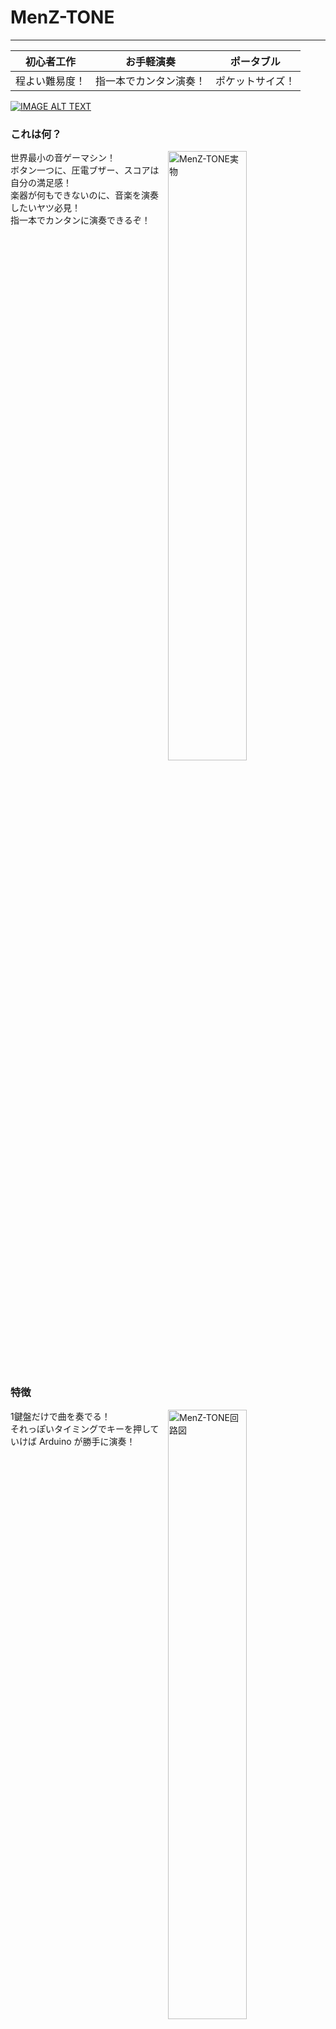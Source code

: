 # MenZ-TONE #
***

|初心者工作|お手軽演奏|ポータブル|
|:---:|:---:|:---:|
|程よい難易度！|指一本でカンタン演奏！|ポケットサイズ！|

[![IMAGE ALT TEXT](https://img.youtube.com/vi/ij7eNtTbqwg/0.jpg)](https://www.youtube.com/watch?v=ij7eNtTbqwg "Youtube video")

### これは何？ ###
<img src="https://raw.githubusercontent.com/The-MenZ/MenZ-TONE/master/photo/MenZ-TONE_real.jpg" width="50%" align="right" alt="MenZ-TONE実物">
世界最小の音ゲーマシン！<br>
ボタン一つに、圧電ブザー、スコアは自分の満足感！<br>
楽器が何もできないのに、音楽を演奏したいヤツ必見！<br>
指一本でカンタンに演奏できるぞ！<br>

<br clear="all">

### 特徴 ###
<img src="https://raw.githubusercontent.com/The-MenZ/MenZ-TONE/master/photo/MenZ-TONE_circuit.png" width="50%" align="right" alt="MenZ-TONE回路図">
1鍵盤だけで曲を奏でる！<br>
それっぽいタイミングでキーを押していけば Arduino が勝手に演奏！<br>

<br clear="all">

### 内容物 ###
<img src="https://raw.githubusercontent.com/The-MenZ/MenZ-TONE/master/photo/MenZ-TONE_contents.JPG" alt="MenZ-TONE内容物">
<br>

|名前|個数|備考|
|:---:|:---:|:---:|
|基板|1|MenZ-TONE専用|
|ATmega328P|1|MenZ-TONE書き込み済み|
|水晶発振子|1|16MHz|
|セラミックコンデンサ|2|22pF|
|セラミックコンデンサ|1|0.1uF|
|電解コンデンサ|1|47uF|
|抵抗|1|330Ω|
|抵抗|4|10kΩ|
|抵抗|8|7セグLEDによって抵抗値変更|
|タクトスイッチ(大)|1|演奏用|
|タクトスイッチ(小)|3|その他操作用|
|発光ダイオード|1|PIN13用|
|発光ダイオード|1|演奏スイッチ用|
|7セグメントLED|1|アノードコモン|
|圧電ブザー|1||

<br clear="all">

### 使用する工具 ###

<img src="https://raw.githubusercontent.com/The-MenZ/MenZ-TONE/master/photo/MenZ-TONE_tool.JPG" width="50%" align="right" alt="使用する工具">

（左から）

1. ハンダコテ
2. ハンダ

   はんだ付けには上2つが必須！熱が出るので、やけどに十分して工作しよう！

3. ニッパー

   はんだ付けしたあとの部品の足をこれで切り取ろう！

<br clear="all">

### 工作時の注意 ###

* 付属のマニュアルをよく読んで製作を行ってください
* 工作時は工具による怪我、やけど等に十分注意して行いましょう
* 保護者の方へ：お子様が製作を行う場合は、指導・監督や保護メガネ等の保護具等で安全を確保した上で製作をさせてください

<br clear="all">

### 曲リスト ###

|番号|曲名|難易度（多いほど難しい）|
|0|オチに使われる効果音|☆|
|1|チャルメラ|☆|
|2|きらきら星|☆☆|
|3|遠き山に日は落ちて|☆☆|
|4|赤い靴|☆☆|
|5|カエルの歌|☆☆|
|6|君が代|☆☆☆|
|7|通りゃんせ|☆☆☆☆|
|8|かごめかごめ|☆☆☆☆☆|
|9|Auld Lang Syne（蛍の光）|☆☆|

### 他の曲は無いの？ ###
<img src="https://raw.githubusercontent.com/The-MenZ/MenZ-TONE/master/photo/MenZ-TONE_kit.jpg" width="50%" align="right" alt="MenZ-TONE回路図">
MMLデータをMenZ-TONE用のデータにコンバートするツールを作りました<br>
http://www.the-menz.com/mml2tone.html <br>
 <br>
songs.hに自動演奏データや曲データが入っています<br>
これを書き換えてArduinoに書き込みましょう<br>
 <br>
MIDI -> MML -> TONE の流れでMIDIからTONEに自動演奏&曲データを流し込めます<br>
 <br>
MIDIからMMLに変換するには 3ML EDITOR 2 が便利です<br>
http://3ml.jp/

<br clear="all">

#### MIDIからMMLに変換する ####

1. 3ML EDITOR 2でMIDIファイルを開きます

   「ファイル」＞「標準MIDIファイルを入力」を選択して、ファイルを開きます

<img src="https://raw.githubusercontent.com/The-MenZ/MenZ-TONE/master/photo/MenZ-TONE_3mleditor.jpg" width="430px" align="left">
<img src="https://raw.githubusercontent.com/The-MenZ/MenZ-TONE/master/photo/MenZ-TONE_openmidi.jpg" width="430px">

2. 「インポート設定」の画面でOKをクリックします。

<img src="https://raw.githubusercontent.com/The-MenZ/MenZ-TONE/a3f341c478608d9ff0e374d6dd382beaa2d9c14f/photo/MenZ-TOME_midiconfig.jpg">

3. Tempoの部分にある数字をメモっておきます

   例では100となっています

<img src="https://raw.githubusercontent.com/The-MenZ/MenZ-TONE/master/photo/MenZ-TONE_tempo.jpg">

4. メロディ部分のスコアを開き、使いたい部分のメロディーを選択してコピーします

   例では3小節途中までを選択しました

<img src="https://raw.githubusercontent.com/The-MenZ/MenZ-TONE/master/photo/MenZ-TONE_score.jpg">

5. MMLを全て削除してコピーしたMMLを貼り付けた後、コメントや改行を削除し1行にして、先頭にテンポを追加します

   テンポは100なので、MMLの先頭にt100を書きます

   1行にしたものをこのあとの作業に使用しますので、コピーしておきます

<img src="https://raw.githubusercontent.com/The-MenZ/MenZ-TONE/master/photo/MenZ-TOME_addtempo.jpg">

<br clear="all">

#### MMLからMenZ-TONEの形式に変換する ####

1. 3ML EDITOR 2で仕込んだMMLを[MML2TONE](https://www.the-menz.com/mml2tone.html)のテキストボックスに入れてconvert!ボタンを押します

   以下の3つの情報がでてきますので、これをこのあとの作業に使います。

   1. テンポ
   2. 配列形式の楽譜
   3. 配列形式の音符の長さ

<img src="https://raw.githubusercontent.com/The-MenZ/MenZ-TONE/master/photo/MenZ-TONE_mml3tone.png">

<br clear="all">

#### 曲をプログラムに追加する ####

例では、song2.hの1曲目を変更します。

1. ヘッダファイルを開きます

2. 楽譜を置き換えます（左：変更前、右：変更後）

<img src="https://raw.githubusercontent.com/The-MenZ/MenZ-TONE/master/photo/MenZ-TONE_scorecode.png" align="left">
<img src="https://raw.githubusercontent.com/The-MenZ/MenZ-TONE/master/photo/MenZ-TONE_scorecode_change.png">

3. テンポを置き換えます（左：変更前、右：変更後）

<img src="https://raw.githubusercontent.com/The-MenZ/MenZ-TONE/eb2721cc86852d9137bde1473b83cffd58a12677/photo/MenZ-TONE_tempo.png" align="left">
<img src="https://raw.githubusercontent.com/The-MenZ/MenZ-TONE/eb2721cc86852d9137bde1473b83cffd58a12677/photo/MenZ-TONE_tempo_change.png">
<br>

4. 音符の長さを置き換えます（左：変更前、右：変更後）

<img src="https://raw.githubusercontent.com/The-MenZ/MenZ-TONE/master/photo/MenZ-TONE_length.png" align="left">
<img src="https://raw.githubusercontent.com/The-MenZ/MenZ-TONE/8e4a96d7174a7a30811a7478213c7fccfa547603/photo/MenZ-TONE_length_change.png">

<br clear="all">

#### プログラムを書き込み、曲を確認する ####

---

**この作業はArduinoやMenZ-TONEの故障につながる可能性があります**
<br>
**自己の責任において作業を行ってください**

---

1. ArduinoとMenZ-TONEからAVRを外す

   ソケットとAVRの間にマイナスドライバを差し込み、少し持ち上げます。<br>
   これをAVR両端で交互に行い、徐々にAVRを持ち上げソケットから外します。<br>
   ソケットからAVRを外すときは、足を曲げないように注意しながら外してください。<br>

<img src="https://raw.githubusercontent.com/The-MenZ/MenZ-TONE/master/photo/MenZ-TONE_remove1.JPG" width="20%" align="left">
<img src="https://raw.githubusercontent.com/The-MenZ/MenZ-TONE/master/photo/MenZ-TONE_remove2.JPG" width="20%" align="left">
<img src="https://raw.githubusercontent.com/The-MenZ/MenZ-TONE/master/photo/MenZ-TONE_remove3.JPG" width="20%">

2. MenZ-TONEから外したAVRをArudinoに取り付ける

   逆差しをしないよう、ICソケットとAVRの切り欠きを確認して差し込みます。<br>
   外すときのことを考え、最後まで刺さずに軽く浮かせておくと良いでしょう。<br>

<img src="https://raw.githubusercontent.com/The-MenZ/MenZ-TONE/master/photo/MenZ-TONE_attachavr.JPG" width="30%">

3. プログラムを書き込む

   いつものようにプログラムを書き込みましょう。

<img src="https://raw.githubusercontent.com/The-MenZ/MenZ-TONE/master/photo/MenZ-TONE_writecode.JPG" width="30%">

4. 動作確認

   Arduinoに取り付けたAVRをMenZ-TONEに戻して動作を確認します。
   このときも、ICソケットの切り欠きとAVRの切り欠きの位置を十分注意して差し込みましょう。

<img src="https://raw.githubusercontent.com/The-MenZ/MenZ-TONE/master/photo/MenZ-TONE_run.JPG" width="30%">

<br clear="all">

### 参考URL ###

* [Wikipedia - Music Macro Language](https://ja.wikipedia.org/wiki/Music_Macro_Language)
   - とりあえず基礎的なことを学びましょう
* [マビノギ MML作曲ツール 3ML EDITOR 2 Webpage](http://3ml.jp/)
   - かなりお世話になっているツールですこれがないと始まりません

### どうやって連絡すれば良い？ ###

* http://www.the-menz.com/contact.html
